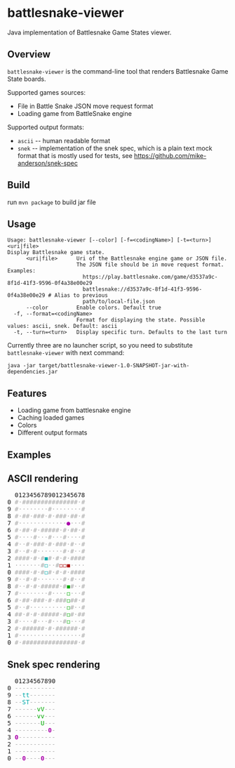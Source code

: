 # battlesnake-viewer

Java implementation of Battlesnake Game States viewer.

## Overview

`battlesnake-viewer` is the command-line tool that renders Battlesnake Game State boards.

Supported games sources:
* File in Battle Snake JSON move request format
* Loading game from BattleSnake engine

Supported output formats:

* `ascii` -- human readable format
* `snek` -- implementation of the snek spec, which is a plain text mock format that is mostly used for tests,
  see https://github.com/mike-anderson/snek-spec

## Build

run ```mvn package``` to build jar file

## Usage

```
Usage: battlesnake-viewer [--color] [-f=<codingName>] [-t=<turn>] <uri|file>
Display Battlesnake game state.
      <uri|file>      Uri of the Battlesnake engine game or JSON file.
                      The JSON file should be in move request format. Examples:
                        https://play.battlesnake.com/game/d3537a9c-8f1d-41f3-9596-0f4a38e00e29
                        battlesnake://d3537a9c-8f1d-41f3-9596-0f4a38e00e29 # Alias to previous
                        path/to/local-file.json
      --color         Enable colors. Default true
  -f, --format=<codingName>
                      Format for displaying the state. Possible values: ascii, snek. Default: ascii
  -t, --turn=<turn>   Display specific turn. Defaults to the last turn
```

Currently three are no launcher script, so you need to substitute `battlesnake-viewer` with next command:

```
java -jar target/battlesnake-viewer-1.0-SNAPSHOT-jar-with-dependencies.jar
```

## Features

- Loading game from battlesnake engine
- Caching loaded games
- Colors
- Different output formats

## Examples

## ASCII rendering

<pre>
  0123456789012345678
0 <span style="color:#AAA">#</span><span style="color:#AAA">·</span><span style="color:#AAA">#</span><span style="color:#AAA">#</span><span style="color:#AAA">#</span><span style="color:#AAA">#</span><span style="color:#AAA">#</span><span style="color:#AAA">#</span><span style="color:#AAA">#</span><span style="color:#AAA">#</span><span style="color:#AAA">#</span><span style="color:#AAA">#</span><span style="color:#AAA">#</span><span style="color:#AAA">#</span><span style="color:#AAA">#</span><span style="color:#AAA">#</span><span style="color:#AAA">#</span><span style="color:#AAA">·</span><span style="color:#AAA">#</span>
9 <span style="color:#AAA">#</span><span style="color:#AAA">·</span><span style="color:#AAA">·</span><span style="color:#AAA">·</span><span style="color:#AAA">·</span><span style="color:#AAA">·</span><span style="color:#AAA">·</span><span style="color:#AAA">·</span><span style="color:#AAA">·</span><span style="color:#AAA">#</span><span style="color:#AAA">·</span><span style="color:#AAA">·</span><span style="color:#AAA">·</span><span style="color:#AAA">·</span><span style="color:#AAA">·</span><span style="color:#AAA">·</span><span style="color:#AAA">·</span><span style="color:#AAA">·</span><span style="color:#AAA">#</span>
8 <span style="color:#AAA">#</span><span style="color:#AAA">·</span><span style="color:#AAA">#</span><span style="color:#AAA">#</span><span style="color:#AAA">·</span><span style="color:#AAA">#</span><span style="color:#AAA">#</span><span style="color:#AAA">#</span><span style="color:#AAA">·</span><span style="color:#AAA">#</span><span style="color:#AAA">·</span><span style="color:#AAA">#</span><span style="color:#AAA">#</span><span style="color:#AAA">#</span><span style="color:#AAA">·</span><span style="color:#AAA">#</span><span style="color:#AAA">#</span><span style="color:#AAA">·</span><span style="color:#AAA">#</span>
7 <span style="color:#AAA">#</span><span style="color:#AAA">·</span><span style="color:#AAA">·</span><span style="color:#AAA">·</span><span style="color:#AAA">·</span><span style="color:#AAA">·</span><span style="color:#AAA">·</span><span style="color:#AAA">·</span><span style="color:#AAA">·</span><span style="color:#AAA">·</span><span style="color:#AAA">·</span><span style="color:#AAA">·</span><span style="color:#AAA">·</span><span style="color:#AAA">·</span><b><span style="color:#A0A">●</span></b><span style="color:#AAA">·</span><span style="color:#AAA">·</span><span style="color:#AAA">·</span><span style="color:#AAA">#</span>
6 <span style="color:#AAA">#</span><span style="color:#AAA">·</span><span style="color:#AAA">#</span><span style="color:#AAA">#</span><span style="color:#AAA">·</span><span style="color:#AAA">#</span><span style="color:#AAA">·</span><span style="color:#AAA">#</span><span style="color:#AAA">#</span><span style="color:#AAA">#</span><span style="color:#AAA">#</span><span style="color:#AAA">#</span><span style="color:#AAA">·</span><span style="color:#AAA">#</span><span style="color:#AAA">·</span><span style="color:#AAA">#</span><span style="color:#AAA">#</span><span style="color:#AAA">·</span><span style="color:#AAA">#</span>
5 <span style="color:#AAA">#</span><span style="color:#AAA">·</span><span style="color:#AAA">·</span><span style="color:#AAA">·</span><span style="color:#AAA">·</span><span style="color:#AAA">#</span><span style="color:#AAA">·</span><span style="color:#AAA">·</span><span style="color:#AAA">·</span><span style="color:#AAA">#</span><span style="color:#AAA">·</span><span style="color:#AAA">·</span><span style="color:#AAA">·</span><span style="color:#AAA">#</span><span style="color:#AAA">·</span><span style="color:#AAA">·</span><span style="color:#AAA">·</span><span style="color:#AAA">·</span><span style="color:#AAA">#</span>
4 <span style="color:#AAA">#</span><span style="color:#AAA">·</span><span style="color:#AAA">·</span><span style="color:#AAA">#</span><span style="color:#AAA">·</span><span style="color:#AAA">#</span><span style="color:#AAA">#</span><span style="color:#AAA">#</span><span style="color:#AAA">·</span><span style="color:#AAA">#</span><span style="color:#AAA">·</span><span style="color:#AAA">#</span><span style="color:#AAA">#</span><span style="color:#AAA">#</span><span style="color:#AAA">·</span><span style="color:#AAA">#</span><span style="color:#AAA">·</span><span style="color:#AAA">·</span><span style="color:#AAA">#</span>
3 <span style="color:#AAA">#</span><span style="color:#AAA">·</span><span style="color:#AAA">·</span><span style="color:#AAA">#</span><span style="color:#AAA">·</span><span style="color:#AAA">#</span><span style="color:#AAA">·</span><span style="color:#AAA">·</span><span style="color:#AAA">·</span><span style="color:#AAA">·</span><span style="color:#AAA">·</span><span style="color:#AAA">·</span><span style="color:#AAA">·</span><span style="color:#AAA">#</span><span style="color:#AAA">·</span><span style="color:#AAA">#</span><span style="color:#AAA">·</span><span style="color:#AAA">·</span><span style="color:#AAA">#</span>
2 <span style="color:#AAA">#</span><span style="color:#AAA">#</span><span style="color:#AAA">#</span><span style="color:#AAA">#</span><span style="color:#AAA">·</span><span style="color:#AAA">#</span><span style="color:#AAA">·</span><span style="color:#AAA">#</span><span style="color:#0AA">◼</span><span style="color:#AAA">#</span><span style="color:#AAA">·</span><span style="color:#AAA">#</span><span style="color:#AAA">·</span><span style="color:#AAA">#</span><span style="color:#AAA">·</span><span style="color:#AAA">#</span><span style="color:#AAA">#</span><span style="color:#AAA">#</span><span style="color:#AAA">#</span>
1 <span style="color:#AAA">·</span><span style="color:#AAA">·</span><span style="color:#AAA">·</span><span style="color:#AAA">·</span><span style="color:#AAA">·</span><span style="color:#AAA">·</span><span style="color:#AAA">·</span><span style="color:#AAA">#</span><span style="color:#0AA">◻</span><span style="color:#AAA">·</span><span style="color:#AAA">·</span><span style="color:#AAA">#</span><span style="color:#A00">◻</span><span style="color:#A00">◻</span><span style="color:#A00">◼</span><span style="color:#AAA">·</span><span style="color:#AAA">·</span><span style="color:#AAA">·</span><span style="color:#AAA">·</span>
0 <span style="color:#AAA">#</span><span style="color:#AAA">#</span><span style="color:#AAA">#</span><span style="color:#AAA">#</span><span style="color:#AAA">·</span><span style="color:#AAA">#</span><span style="color:#AAA">·</span><span style="color:#AAA">#</span><span style="color:#0AA">◻</span><span style="color:#AAA">#</span><span style="color:#AAA">·</span><span style="color:#AAA">#</span><span style="color:#AAA">·</span><span style="color:#AAA">#</span><span style="color:#AAA">·</span><span style="color:#AAA">#</span><span style="color:#AAA">#</span><span style="color:#AAA">#</span><span style="color:#AAA">#</span>
9 <span style="color:#AAA">#</span><span style="color:#AAA">·</span><span style="color:#AAA">·</span><span style="color:#AAA">#</span><span style="color:#AAA">·</span><span style="color:#AAA">#</span><span style="color:#AAA">·</span><span style="color:#AAA">·</span><span style="color:#AAA">·</span><span style="color:#AAA">·</span><span style="color:#AAA">·</span><span style="color:#AAA">·</span><span style="color:#AAA">·</span><span style="color:#AAA">#</span><span style="color:#AAA">·</span><span style="color:#AAA">#</span><span style="color:#AAA">·</span><span style="color:#AAA">·</span><span style="color:#AAA">#</span>
8 <span style="color:#AAA">#</span><span style="color:#AAA">·</span><span style="color:#AAA">·</span><span style="color:#AAA">#</span><span style="color:#AAA">·</span><span style="color:#AAA">#</span><span style="color:#AAA">·</span><span style="color:#AAA">#</span><span style="color:#AAA">#</span><span style="color:#AAA">#</span><span style="color:#AAA">#</span><span style="color:#AAA">#</span><span style="color:#AAA">·</span><span style="color:#AAA">#</span><span style="color:#0A0">◼</span><span style="color:#AAA">#</span><span style="color:#AAA">·</span><span style="color:#AAA">·</span><span style="color:#AAA">#</span>
7 <span style="color:#AAA">#</span><span style="color:#AAA">·</span><span style="color:#AAA">·</span><span style="color:#AAA">·</span><span style="color:#AAA">·</span><span style="color:#AAA">·</span><span style="color:#AAA">·</span><span style="color:#AAA">·</span><span style="color:#AAA">·</span><span style="color:#AAA">#</span><span style="color:#AAA">·</span><span style="color:#AAA">·</span><span style="color:#AAA">·</span><span style="color:#AAA">·</span><span style="color:#0A0">◻</span><span style="color:#AAA">·</span><span style="color:#AAA">·</span><span style="color:#AAA">·</span><span style="color:#AAA">#</span>
6 <span style="color:#AAA">#</span><span style="color:#AAA">·</span><span style="color:#AAA">#</span><span style="color:#AAA">#</span><span style="color:#AAA">·</span><span style="color:#AAA">#</span><span style="color:#AAA">#</span><span style="color:#AAA">#</span><span style="color:#AAA">·</span><span style="color:#AAA">#</span><span style="color:#AAA">·</span><span style="color:#AAA">#</span><span style="color:#AAA">#</span><span style="color:#AAA">#</span><span style="color:#0A0">◻</span><span style="color:#AAA">#</span><span style="color:#AAA">#</span><span style="color:#AAA">·</span><span style="color:#AAA">#</span>
5 <span style="color:#AAA">#</span><span style="color:#AAA">·</span><span style="color:#AAA">·</span><span style="color:#AAA">#</span><span style="color:#AAA">·</span><span style="color:#AAA">·</span><span style="color:#AAA">·</span><span style="color:#AAA">·</span><span style="color:#AAA">·</span><span style="color:#AAA">·</span><span style="color:#AAA">·</span><span style="color:#AAA">·</span><span style="color:#AAA">·</span><span style="color:#AAA">·</span><span style="color:#0A0">◻</span><span style="color:#AAA">#</span><span style="color:#AAA">·</span><span style="color:#AAA">·</span><span style="color:#AAA">#</span>
4 <span style="color:#AAA">#</span><span style="color:#AAA">#</span><span style="color:#AAA">·</span><span style="color:#AAA">#</span><span style="color:#AAA">·</span><span style="color:#AAA">#</span><span style="color:#AAA">·</span><span style="color:#AAA">#</span><span style="color:#AAA">#</span><span style="color:#AAA">#</span><span style="color:#AAA">#</span><span style="color:#AAA">#</span><span style="color:#AAA">·</span><span style="color:#AAA">#</span><span style="color:#0A0">◻</span><span style="color:#AAA">#</span><span style="color:#AAA">·</span><span style="color:#AAA">#</span><span style="color:#AAA">#</span>
3 <span style="color:#AAA">#</span><span style="color:#AAA">·</span><span style="color:#AAA">·</span><span style="color:#AAA">·</span><span style="color:#AAA">·</span><span style="color:#AAA">#</span><span style="color:#AAA">·</span><span style="color:#AAA">·</span><span style="color:#AAA">·</span><span style="color:#AAA">#</span><span style="color:#AAA">·</span><span style="color:#AAA">·</span><span style="color:#AAA">·</span><span style="color:#AAA">#</span><span style="color:#0A0">◻</span><span style="color:#AAA">·</span><span style="color:#AAA">·</span><span style="color:#AAA">·</span><span style="color:#AAA">#</span>
2 <span style="color:#AAA">#</span><span style="color:#AAA">·</span><span style="color:#AAA">#</span><span style="color:#AAA">#</span><span style="color:#AAA">#</span><span style="color:#AAA">#</span><span style="color:#AAA">#</span><span style="color:#AAA">#</span><span style="color:#AAA">·</span><span style="color:#AAA">#</span><span style="color:#AAA">·</span><span style="color:#AAA">#</span><span style="color:#AAA">#</span><span style="color:#AAA">#</span><span style="color:#AAA">#</span><span style="color:#AAA">#</span><span style="color:#AAA">#</span><span style="color:#AAA">·</span><span style="color:#AAA">#</span>
1 <span style="color:#AAA">#</span><span style="color:#AAA">·</span><span style="color:#AAA">·</span><span style="color:#AAA">·</span><span style="color:#AAA">·</span><span style="color:#AAA">·</span><span style="color:#AAA">·</span><span style="color:#AAA">·</span><span style="color:#AAA">·</span><span style="color:#AAA">·</span><span style="color:#AAA">·</span><span style="color:#AAA">·</span><span style="color:#AAA">·</span><span style="color:#AAA">·</span><span style="color:#AAA">·</span><span style="color:#AAA">·</span><span style="color:#AAA">·</span><span style="color:#AAA">·</span><span style="color:#AAA">#</span>
0 <span style="color:#AAA">#</span><span style="color:#AAA">·</span><span style="color:#AAA">#</span><span style="color:#AAA">#</span><span style="color:#AAA">#</span><span style="color:#AAA">#</span><span style="color:#AAA">#</span><span style="color:#AAA">#</span><span style="color:#AAA">#</span><span style="color:#AAA">#</span><span style="color:#AAA">#</span><span style="color:#AAA">#</span><span style="color:#AAA">#</span><span style="color:#AAA">#</span><span style="color:#AAA">#</span><span style="color:#AAA">#</span><span style="color:#AAA">#</span><span style="color:#AAA">·</span><span style="color:#AAA">#</span>
</pre>

## Snek spec rendering

<pre>
  01234567890
0 <span style="color:#AAA">-</span><span style="color:#AAA">-</span><span style="color:#AAA">-</span><span style="color:#AAA">-</span><span style="color:#AAA">-</span><span style="color:#AAA">-</span><span style="color:#AAA">-</span><span style="color:#AAA">-</span><span style="color:#AAA">-</span><span style="color:#AAA">-</span><span style="color:#AAA">-</span>
9 <span style="color:#AAA">-</span><span style="color:#AAA">-</span><span style="color:#0AA">t</span><span style="color:#0AA">t</span><span style="color:#AAA">-</span><span style="color:#AAA">-</span><span style="color:#AAA">-</span><span style="color:#AAA">-</span><span style="color:#AAA">-</span><span style="color:#AAA">-</span><span style="color:#AAA">-</span>
8 <span style="color:#AAA">-</span><span style="color:#AAA">-</span><span style="color:#0AA">S</span><span style="color:#0AA">T</span><span style="color:#AAA">-</span><span style="color:#AAA">-</span><span style="color:#AAA">-</span><span style="color:#AAA">-</span><span style="color:#AAA">-</span><span style="color:#AAA">-</span><span style="color:#AAA">-</span>
7 <span style="color:#AAA">-</span><span style="color:#AAA">-</span><span style="color:#AAA">-</span><span style="color:#AAA">-</span><span style="color:#AAA">-</span><span style="color:#AAA">-</span><span style="color:#0A0">v</span><span style="color:#0A0">V</span><span style="color:#AAA">-</span><span style="color:#AAA">-</span><span style="color:#AAA">-</span>
6 <span style="color:#AAA">-</span><span style="color:#AAA">-</span><span style="color:#AAA">-</span><span style="color:#AAA">-</span><span style="color:#AAA">-</span><span style="color:#AAA">-</span><span style="color:#0A0">v</span><span style="color:#0A0">v</span><span style="color:#AAA">-</span><span style="color:#AAA">-</span><span style="color:#AAA">-</span>
5 <span style="color:#AAA">-</span><span style="color:#AAA">-</span><span style="color:#AAA">-</span><span style="color:#AAA">-</span><span style="color:#AAA">-</span><span style="color:#AAA">-</span><span style="color:#AAA">-</span><span style="color:#0A0">U</span><span style="color:#AAA">-</span><span style="color:#AAA">-</span><span style="color:#AAA">-</span>
4 <span style="color:#AAA">-</span><span style="color:#AAA">-</span><span style="color:#AAA">-</span><span style="color:#AAA">-</span><span style="color:#AAA">-</span><span style="color:#AAA">-</span><span style="color:#AAA">-</span><span style="color:#AAA">-</span><span style="color:#AAA">-</span><b><span style="color:#A0A">0</span></b><span style="color:#AAA">-</span>
3 <b><span style="color:#A0A">0</span></b><span style="color:#AAA">-</span><span style="color:#AAA">-</span><span style="color:#AAA">-</span><span style="color:#AAA">-</span><span style="color:#AAA">-</span><span style="color:#AAA">-</span><span style="color:#AAA">-</span><span style="color:#AAA">-</span><span style="color:#AAA">-</span><span style="color:#AAA">-</span>
2 <span style="color:#AAA">-</span><span style="color:#AAA">-</span><span style="color:#AAA">-</span><span style="color:#AAA">-</span><span style="color:#AAA">-</span><span style="color:#AAA">-</span><span style="color:#AAA">-</span><span style="color:#AAA">-</span><span style="color:#AAA">-</span><span style="color:#AAA">-</span><span style="color:#AAA">-</span>
1 <span style="color:#AAA">-</span><span style="color:#AAA">-</span><span style="color:#AAA">-</span><span style="color:#AAA">-</span><span style="color:#AAA">-</span><span style="color:#AAA">-</span><span style="color:#AAA">-</span><span style="color:#AAA">-</span><span style="color:#AAA">-</span><span style="color:#AAA">-</span><span style="color:#AAA">-</span>
0 <span style="color:#AAA">-</span><span style="color:#AAA">-</span><b><span style="color:#A0A">0</span></b><span style="color:#AAA">-</span><span style="color:#AAA">-</span><span style="color:#AAA">-</span><span style="color:#AAA">-</span><b><span style="color:#A0A">0</span></b><span style="color:#AAA">-</span><span style="color:#AAA">-</span><span style="color:#AAA">-</span>
</pre>
